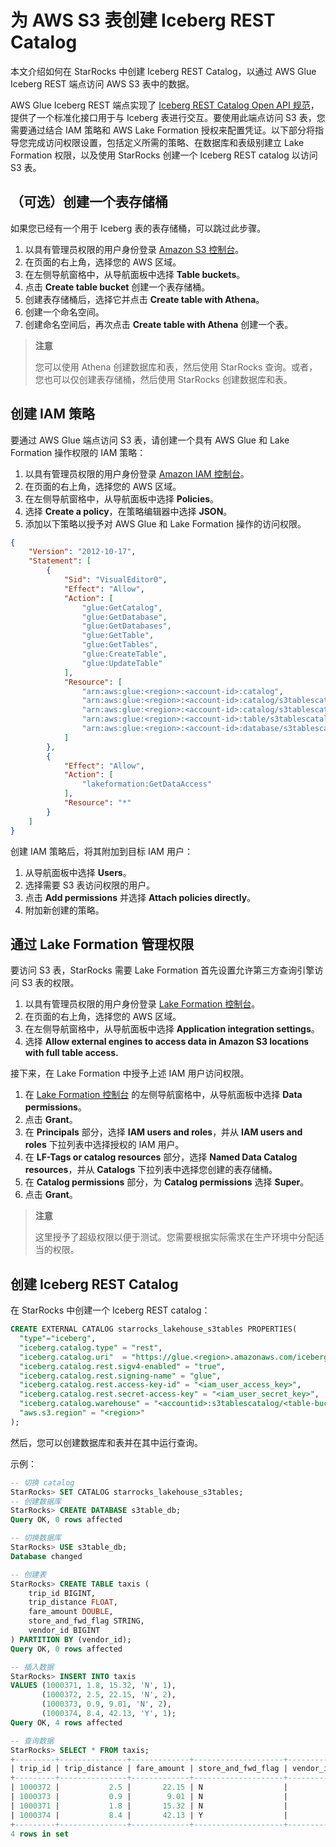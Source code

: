 # 为 AWS S3 表创建 Iceberg REST Catalog

本文介绍如何在 StarRocks 中创建 Iceberg REST Catalog，以通过 AWS Glue Iceberg REST 端点访问 AWS S3 表中的数据。

AWS Glue Iceberg REST 端点实现了 [Iceberg REST Catalog Open API 规范](https://github.com/apache/iceberg/blob/main/open-api/rest-catalog-open-api.yaml)，提供了一个标准化接口用于与 Iceberg 表进行交互。要使用此端点访问 S3 表，您需要通过结合 IAM 策略和 AWS Lake Formation 授权来配置凭证。以下部分将指导您完成访问权限设置，包括定义所需的策略、在数据库和表级别建立 Lake Formation 权限，以及使用 StarRocks 创建一个 Iceberg REST catalog 以访问 S3 表。

## （可选）创建一个表存储桶

如果您已经有一个用于 Iceberg 表的表存储桶，可以跳过此步骤。

1. 以具有管理员权限的用户身份登录 [Amazon S3 控制台](https://console.aws.amazon.com/s3)。
2. 在页面的右上角，选择您的 AWS 区域。
3. 在左侧导航窗格中，从导航面板中选择 **Table buckets**。
4. 点击 **Create table bucket** 创建一个表存储桶。
5. 创建表存储桶后，选择它并点击 **Create table with Athena**。
6. 创建一个命名空间。
7. 创建命名空间后，再次点击 **Create table with Athena** 创建一个表。

> **注意**
> 
> 您可以使用 Athena 创建数据库和表，然后使用 StarRocks 查询。或者，您也可以仅创建表存储桶，然后使用 StarRocks 创建数据库和表。

## 创建 IAM 策略

要通过 AWS Glue 端点访问 S3 表，请创建一个具有 AWS Glue 和 Lake Formation 操作权限的 IAM 策略：

1. 以具有管理员权限的用户身份登录 [Amazon IAM 控制台](https://console.aws.amazon.com/iam)。
2. 在页面的右上角，选择您的 AWS 区域。
3. 在左侧导航窗格中，从导航面板中选择 **Policies**。
4. 选择 **Create a policy**，在策略编辑器中选择 **JSON**。
5. 添加以下策略以授予对 AWS Glue 和 Lake Formation 操作的访问权限。

```json
{
    "Version": "2012-10-17",
    "Statement": [
        {
            "Sid": "VisualEditor0",
            "Effect": "Allow",
            "Action": [
                "glue:GetCatalog",
                "glue:GetDatabase",
                "glue:GetDatabases",
                "glue:GetTable",
                "glue:GetTables",
                "glue:CreateTable",
                "glue:UpdateTable"
            ],
            "Resource": [
                "arn:aws:glue:<region>:<account-id>:catalog",
                "arn:aws:glue:<region>:<account-id>:catalog/s3tablescatalog",
                "arn:aws:glue:<region>:<account-id>:catalog/s3tablescatalog/<s3_table_bucket_name>",
                "arn:aws:glue:<region>:<account-id>:table/s3tablescatalog/<s3_table_bucket_name>/<namespace>/*",
                "arn:aws:glue:<region>:<account-id>:database/s3tablescatalog/<s3_table_bucket_name>/<namespace>"
            ]
        },
        {
            "Effect": "Allow",
            "Action": [
                "lakeformation:GetDataAccess"
            ],
            "Resource": "*"
        }
    ]
}
```

创建 IAM 策略后，将其附加到目标 IAM 用户：

1. 从导航面板中选择 **Users**。
2. 选择需要 S3 表访问权限的用户。
3. 点击 **Add permissions** 并选择 **Attach policies directly**。
4. 附加新创建的策略。

## 通过 Lake Formation 管理权限

要访问 S3 表，StarRocks 需要 Lake Formation 首先设置允许第三方查询引擎访问 S3 表的权限。

1. 以具有管理员权限的用户身份登录 [Lake Formation 控制台](https://console.aws.amazon.com/lakeformation)。
2. 在页面的右上角，选择您的 AWS 区域。
3. 在左侧导航窗格中，从导航面板中选择 **Application integration settings**。
4. 选择 **Allow external engines to access data in Amazon S3 locations with full table access.**

接下来，在 Lake Formation 中授予上述 IAM 用户访问权限。

1. 在 [Lake Formation 控制台](https://console.aws.amazon.com/lakeformation) 的左侧导航窗格中，从导航面板中选择 **Data permissions**。
2. 点击 **Grant**。
3. 在 **Principals** 部分，选择 **IAM users and roles**，并从 **IAM users and roles** 下拉列表中选择授权的 IAM 用户。
4. 在 **LF-Tags or catalog resources** 部分，选择 **Named Data Catalog resources**，并从 **Catalogs** 下拉列表中选择您创建的表存储桶。
5. 在 **Catalog permissions** 部分，为 **Catalog permissions** 选择 **Super**。
6. 点击 **Grant**。

> **注意**
>
> 这里授予了超级权限以便于测试。您需要根据实际需求在生产环境中分配适当的权限。

## 创建 Iceberg REST Catalog

在 StarRocks 中创建一个 Iceberg REST catalog：

```SQL
CREATE EXTERNAL CATALOG starrocks_lakehouse_s3tables PROPERTIES(
  "type"="iceberg",
  "iceberg.catalog.type" = "rest",
  "iceberg.catalog.uri"  = "https://glue.<region>.amazonaws.com/iceberg",
  "iceberg.catalog.rest.sigv4-enabled" = "true",
  "iceberg.catalog.rest.signing-name" = "glue",
  "iceberg.catalog.rest.access-key-id" = "<iam_user_access_key>",
  "iceberg.catalog.rest.secret-access-key" = "<iam_user_secret_key>",
  "iceberg.catalog.warehouse" = "<accountid>:s3tablescatalog/<table-bucket-name>",
  "aws.s3.region" = "<region>"
);
```

然后，您可以创建数据库和表并在其中运行查询。

示例：

```SQL
-- 切换 catalog
StarRocks> SET CATALOG starrocks_lakehouse_s3tables;
-- 创建数据库
StarRocks> CREATE DATABASE s3table_db;
Query OK, 0 rows affected

-- 切换数据库
StarRocks> USE s3table_db;
Database changed

-- 创建表
StarRocks> CREATE TABLE taxis (
    trip_id BIGINT,
    trip_distance FLOAT,
    fare_amount DOUBLE,
    store_and_fwd_flag STRING,
    vendor_id BIGINT
) PARTITION BY (vendor_id);
Query OK, 0 rows affected 

-- 插入数据
StarRocks> INSERT INTO taxis 
VALUES (1000371, 1.8, 15.32, 'N', 1), 
       (1000372, 2.5, 22.15, 'N', 2),
       (1000373, 0.9, 9.01, 'N', 2),
       (1000374, 8.4, 42.13, 'Y', 1);
Query OK, 4 rows affected

-- 查询数据
StarRocks> SELECT * FROM taxis;
+---------+---------------+-------------+--------------------+-----------+
| trip_id | trip_distance | fare_amount | store_and_fwd_flag | vendor_id |
+---------+---------------+-------------+--------------------+-----------+
| 1000372 |           2.5 |       22.15 | N                  |         2 |
| 1000373 |           0.9 |        9.01 | N                  |         2 |
| 1000371 |           1.8 |       15.32 | N                  |         1 |
| 1000374 |           8.4 |       42.13 | Y                  |         1 |
+---------+---------------+-------------+--------------------+-----------+
4 rows in set
```
